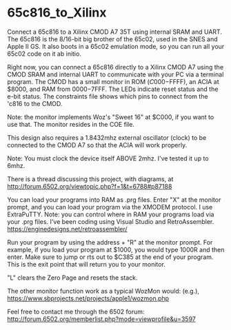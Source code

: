# 65c816_to_Xilinx
Connect a 65c816 to a Xilinx CMOD A7 35T using internal SRAM and UART. The 65c816 is the 8/16-bit big brother of the 65c02, used in the SNES and Apple II GS. It also boots in a 65c02 emulation mode, so you can run all your 65c02 code on it ab initio. 

Right now, you can connect a 65c816 directly to a Xilinx CMOD A7 using the CMOD SRAM and internal UART to communicate with your PC via a terminal program. The CMOD has a small monitor in ROM ($C000-$FFFF), an ACIA at $8000, and RAM from $0000-$7FFF. The LEDs indicate reset status and the e-bit status. The constraints file shows which pins to connect from the 'c816 to the CMOD.

Note: the monitor implements Woz's "Sweet 16" at $C000, if you want to use that. The monitor resides in the COE file.

This design also requires a 1.8432mhz external oscillator (clock) to be connected to the CMOD A7 so that the ACIA will work properly.

Note: You must clock the device itself ABOVE 2mhz. I've tested it up to 6mhz.

There is a thread discussing this project, with diagrams, at http://forum.6502.org/viewtopic.php?f=1&t=6788#p87188

You can load your programs into RAM as .prg files. Enter "X" at the monitor prompt, and you can load your program via the XMODEM protocol. I use ExtraPuTTY. Note: you can control where in RAM your programs load via your .prg files. I've been coding using Visual Studio and RetroAssembler. https://enginedesigns.net/retroassembler/

Run your program by using the address + "R" at the monitor prompt. For example, if you load your program at $1000, you would type 1000R and then enter. Make sure to jump or rts out to $C385 at the end of your program. This is the exit point that will return you to your monitor.

"L" clears the Zero Page and resets the stack.

The other monitor function work as a typical WozMon would: (e.g.), https://www.sbprojects.net/projects/apple1/wozmon.php

Feel free to contact me through the 6502 forum: http://forum.6502.org/memberlist.php?mode=viewprofile&u=3597
